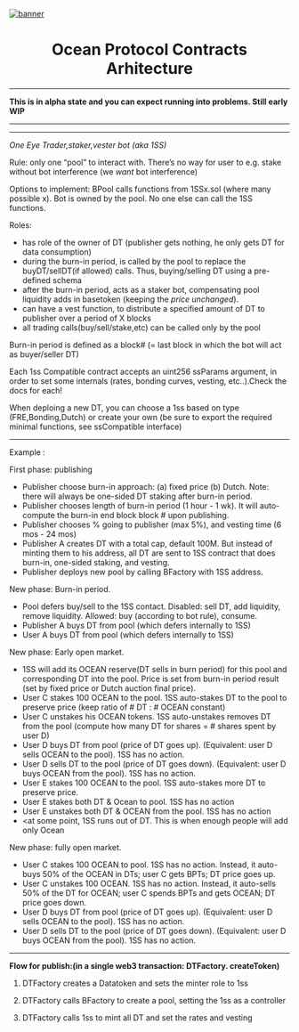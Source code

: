 [![banner](https://raw.githubusercontent.com/oceanprotocol/art/master/github/repo-banner%402x.png)](https://oceanprotocol.com)

<h1 align="center">Ocean Protocol Contracts Arhitecture</h1>

---

**This is in alpha state and you can expect running into problems. Still early WIP**

---


----
*One Eye Trader,staker,vester bot  (aka 1SS)*

Rule: only one “pool” to interact with. There’s no way for user to e.g. stake without bot interference (we *want* bot interference)

Options to implement:
BPool calls functions from 1SSx.sol (where many possible x). Bot is owned by the pool. No one else can call the 1SS functions.

Roles:
 - has role of the owner of DT (publisher gets nothing, he only gets DT for data consumption)
 - during the burn-in period, is called by the pool to replace the buyDT/sellDT(if allowed) calls. Thus, buying/selling DT using a pre-defined schema 
 - after the burn-in period, acts as a staker bot, compensating pool liquidity adds in basetoken (keeping the *price unchanged*). 
 - can have a vest function, to distribute a specified amount of DT to publisher over a period of X blocks
 - all trading calls(buy/sell/stake,etc) can be called only by the pool

Burn-in period is defined as a block#  (= last block in which the bot will act as buyer/seller DT)

Each 1ss Compatible contract accepts an uint256 ssParams argument, in order to set some internals (rates, bonding curves, vesting, etc..).Check the docs for each!

When deploing a new DT, you can choose a 1ss based on type (FRE,Bonding,Dutch)  or create your own (be sure to export the required minimal functions, see ssCompatible interface)

---

Example :

First phase: publishing
* Publisher choose burn-in approach: (a) fixed price (b) Dutch.  Note: there will always be one-sided DT staking after burn-in period. 
* Publisher chooses length of burn-in period (1 hour - 1 wk). It will auto-compute the burn-in end block block # upon publishing.
* Publisher chooses % going to publisher (max 5%), and vesting time (6 mos - 24 mos)
* Publisher A creates DT with a total cap, default 100M. But instead of minting them to his address, all DT are sent to 1SS contract that does burn-in, one-sided staking, and vesting.
* Publisher deploys new pool by calling BFactory with 1SS address. 

New phase: Burn-in period.
* Pool defers buy/sell to the 1SS contact. Disabled: sell DT, add liquidity, remove liquidity. Allowed: buy (according to bot rule), consume.
* Publisher A buys DT from pool  (which defers internally to 1SS)
* User A buys DT from pool (which defers internally to 1SS)

New phase: Early open market.
* 1SS will add its OCEAN reserve(DT sells in burn period) for this pool and corresponding DT into the pool. Price is set from burn-in period result (set by fixed price or Dutch auction final price).
* User C stakes 100 OCEAN to the pool. 1SS auto-stakes DT to the pool to preserve price (keep ratio of # DT : # OCEAN constant)
* User C unstakes his OCEAN tokens. 1SS auto-unstakes removes DT from the pool (compute how many DT for shares = # shares spent by user D)
* User D buys DT from pool (price of DT goes up). (Equivalent: user D sells OCEAN to the pool). 1SS has no action.
* User D sells DT to the pool (price of DT goes down). (Equivalent: user D buys OCEAN from the pool). 1SS has no action.
* User E stakes 100 OCEAN to the pool. 1SS auto-stakes more DT to preserve price.
* User E stakes both DT & Ocean to pool.  1SS has no action
* User E unstakes both DT & OCEAN from the pool.  1SS has no action
* <at some point, 1SS runs out of DT. This is when enough people will add only Ocean

New phase: fully open market.
* User C stakes 100 OCEAN to pool. 1SS has no action. Instead, it auto-buys 50% of the OCEAN in DTs; user C gets BPTs; DT price goes up.
* User C unstakes 100 OCEAN. 1SS has no action. Instead, it auto-sells 50% of the DT for OCEAN; user C spends BPTs and gets OCEAN; DT price goes down.
* User D buys DT from pool (price of DT goes up). (Equivalent: user D sells OCEAN to the pool). 1SS has no action.
* User D sells DT to the pool (price of DT goes down). (Equivalent: user D buys OCEAN from the pool). 1SS has no action.

---


**Flow for publish:(in a single web3 transaction: DTFactory. createToken)**


1. DTFactory creates a Datatoken and sets the minter role to 1ss

2. DTFactory calls BFactory to create a pool, setting the 1ss as a controller 

3. DTFactory calls 1ss to mint all DT and set the rates and vesting




